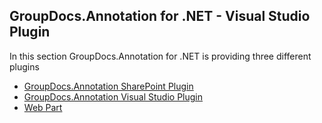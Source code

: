 ## GroupDocs.Annotation for .NET - Visual Studio Plugin

In this section GroupDocs.Annotation for .NET is providing three different plugins

+ [GroupDocs.Annotation SharePoint Plugin](https://github.com/groupdocs-annotation/GroupDocs.Annotation-for-.NET/tree/master/Plugins/GroupDocs_Annotation_SharePointPlugin)
+ [GroupDocs.Annotation Visual Studio Plugin](https://github.com/groupdocs-annotation/GroupDocs.Annotation-for-.NET/tree/master/Plugins/GroupDocs.Annotation_VSPlugin)
+ [Web Part](https://github.com/groupdocs-annotation/GroupDocs.Annotation-for-.NET/tree/master/Plugins/WebPart)

